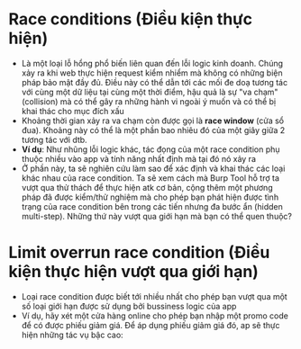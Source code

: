 # Race conditions (Điều kiện thực hiện)
- Là một loại lỗ hổng phổ biến liên quan đến lỗi logic kinh doanh. Chúng xảy ra khi web thực hiện request kiểm nhiểm mà không có những biện pháp bảo mật đầy đủ. Điều này có thể dẫn tới các mối đe doạ tương tác với cùng một dữ liệu tại cùng một thời điểm, hậu quả là sự "va chạm" (collision) mà có thể gây ra những hành vi ngoài ý muốn và có thể bị khai thác cho mục đích xấu
- Khoảng thời gian xảy ra va chạm còn được gọi là **race window** (cửa sổ đua). Khoảng này có thể là một phần bao nhiêu đó của một giây giữa 2 tương tác với dtb.
- **Ví dụ**: Như nhũng lỗi logic khác, tác đọng của một race condition phụ thuộc nhiều vào app và tính năng nhất định mà tại đó nó xảy ra
- Ở phần này, ta sẽ nghiên cứu làm sao để xác định và khai thác các loại khác nhau của race condition. Ta sẽ xem cách mà Burp Tool hỗ trợ ta vượt qua thử thách để thực hiện atk cơ bản, cộng thêm một phương pháp đã được kiểm/thử nghiệm mà cho phép bạn phát hiện được tình trạng của race condition bên trong các tiến nhưng đa bước ẩn (hidden multi-step). Những thứ này vượt qua giới hạn mà bạn có thể quen thuộc?

# Limit overrun race condition (Điều kiện thực hiện vượt qua giới hạn)
- Loại race condition được biết tới nhiều nhất cho phép bạn vượt qua một số loại giới hạn được sử dụng bởi bussiness logic của app
- Ví dụ, hãy xét một cửa hàng online cho phép bạn nhập một promo code để có được phiếu giảm giá. Để áp dụng phiếu giảm giá đó, ap sẽ thực hiện những tác vụ bậc cao:





